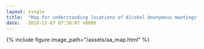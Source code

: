 ```yaml
---
layout: single
title:  "Map for understanding locations of Alcohol Anonymous meetings"
date:   2018-12-07 07:38:07 +0000
---
```


{% include figure image_path="/assets/aa_map.html" %}
